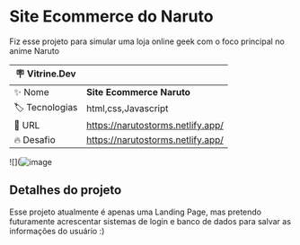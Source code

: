 # Site Ecommerce do Naruto

Fiz esse projeto para simular uma loja online geek com o foco principal no anime Naruto

| :placard: Vitrine.Dev |     |
| -------------  | --- |
| :sparkles: Nome        | **Site Ecommerce Naruto**
| :label: Tecnologias | html,css,Javascript
| :rocket: URL         | https://narutostorms.netlify.app/
| :fire: Desafio     | https://narutostorms.netlify.app/

<!-- Inserir imagem com a #vitrinedev ao final do link -->
![](![image](https://www.peakpx.com/en/hd-wallpaper-desktop-kcizn#vitrinedev)

## Detalhes do projeto

Esse projeto atualmente é apenas uma Landing Page, mas pretendo futuramente acrescentar sistemas de login e banco de dados para salvar as informações do usuário :)
